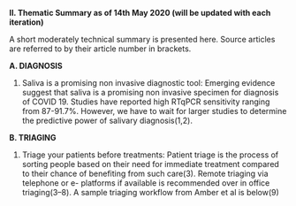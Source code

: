 

**II. Thematic Summary as of 14th May 2020  (will be updated with each iteration)**

A short moderately technical summary is presented here. Source articles are referred to by their article number in brackets.

**A. DIAGNOSIS**

1.	Saliva is a promising non invasive diagnostic tool: Emerging evidence suggest that saliva is a promising non invasive specimen for diagnosis of COVID 19. Studies have reported high RTqPCR sensitivity ranging from 87-91.7%. However, we have to wait for larger studies to determine the predictive power of salivary diagnosis(1,2).

**B. TRIAGING**

1. Triage your patients before treatments: Patient triage is the process of sorting people based on their need for immediate treatment compared to their chance of benefiting from such care(3). Remote triaging via telephone or e- platforms if available is recommended over in office triaging(3–8). A sample triaging workflow from Amber et al is below(9)
